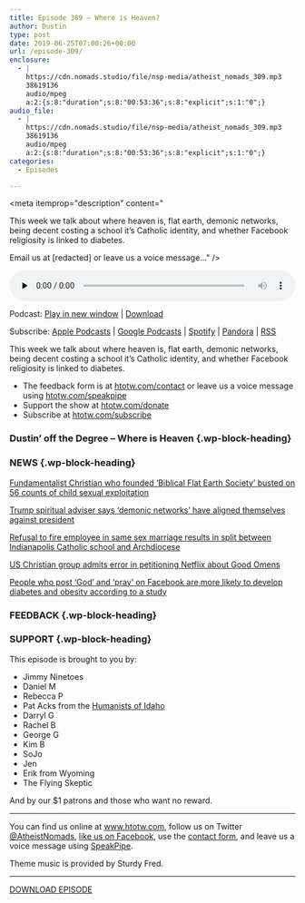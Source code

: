 ```yaml
---
title: ﻿Episode 309 – Where is Heaven?
author: Dustin
type: post
date: 2019-06-25T07:00:26+00:00
url: /episode-309/
enclosure:
  - |
    https://cdn.nomads.studio/file/nsp-media/atheist_nomads_309.mp3
    38619136
    audio/mpeg
    a:2:{s:8:"duration";s:8:"00:53:36";s:8:"explicit";s:1:"0";}
audio_file:
  - |
    https://cdn.nomads.studio/file/nsp-media/atheist_nomads_309.mp3
    38619136
    audio/mpeg
    a:2:{s:8:"duration";s:8:"00:53:36";s:8:"explicit";s:1:"0";}
categories:
  - Episodes

---
```

<div itemscope itemtype="http://schema.org/AudioObject">
  <meta itemprop="name" content="﻿Episode 309 &#8211; Where is Heaven?" />
  
  <meta itemprop="uploadDate" content="2019-06-25T01:00:26-06:00" />
  
  <meta itemprop="encodingFormat" content="audio/mpeg" />
  
  <meta itemprop="duration" content="PT53M36S" />
  
  <meta itemprop="description" content="




This week we talk about where heaven is, flat earth, demonic networks, being decent costing a school it’s Catholic identity, and whether Facebook religiosity is linked to diabetes.







Email us at [redacted] or leave us a voice message..." />
  
  <meta itemprop="contentUrl" content="https://dts.podtrac.com/redirect.mp3/cdn.nomads.studio/file/nsp-media/atheist_nomads_309.mp3" />
  
  <meta itemprop="contentSize" content="36.8" />
  
  <div class="powerpress_player" id="powerpress_player_8572">
    <audio class="wp-audio-shortcode" id="audio-3540-316" preload="none" style="width: 100%;" controls="controls"><source type="audio/mpeg" src="https://dts.podtrac.com/redirect.mp3/cdn.nomads.studio/file/nsp-media/atheist_nomads_309.mp3?_=316" /><a href="https://dts.podtrac.com/redirect.mp3/cdn.nomads.studio/file/nsp-media/atheist_nomads_309.mp3">https://dts.podtrac.com/redirect.mp3/cdn.nomads.studio/file/nsp-media/atheist_nomads_309.mp3</a></audio>
  </div>
</div>

<p class="powerpress_links powerpress_links_mp3">
  Podcast: <a href="https://dts.podtrac.com/redirect.mp3/cdn.nomads.studio/file/nsp-media/atheist_nomads_309.mp3" class="powerpress_link_pinw" target="_blank" title="Play in new window" onclick="return powerpress_pinw('https://htotw.com/?powerpress_pinw=3540-podcast');" rel="nofollow">Play in new window</a> | <a href="https://dts.podtrac.com/redirect.mp3/cdn.nomads.studio/file/nsp-media/atheist_nomads_309.mp3" class="powerpress_link_d" title="Download" rel="nofollow" download="atheist_nomads_309.mp3">Download</a>
</p>

<p class="powerpress_links powerpress_subscribe_links">
  Subscribe: <a href="https://podcasts.apple.com/us/podcast/humanists-take-on-the-world/id530050098?mt=2&ls=1" class="powerpress_link_subscribe powerpress_link_subscribe_itunes" target="_blank" title="Subscribe on Apple Podcasts" rel="nofollow">Apple Podcasts</a> | <a href="https://www.google.com/podcasts?feed=aHR0cDovL2F0aGVpc3Rub21hZHMubGlic3luLmNvbS9yc3M%3D" class="powerpress_link_subscribe powerpress_link_subscribe_googleplay" target="_blank" title="Subscribe on Google Podcasts" rel="nofollow">Google Podcasts</a> | <a href="https://open.spotify.com/show/3LzK2xZGike6Tc1GEMtMbr?si=LieN9SNuTpq96smuaUsH8A" class="powerpress_link_subscribe powerpress_link_subscribe_spotify" target="_blank" title="Subscribe on Spotify" rel="nofollow">Spotify</a> | <a href="https://www.pandora.com/podcast/atheist-nomads/PC:10122?corr=62071012&part=ug" class="powerpress_link_subscribe powerpress_link_subscribe_pandora" target="_blank" title="Subscribe on Pandora" rel="nofollow">Pandora</a> | <a href="https://htotw.com/feed/podcast/" class="powerpress_link_subscribe powerpress_link_subscribe_rss" target="_blank" title="Subscribe via RSS" rel="nofollow">RSS</a>
</p>

This week we talk about where heaven is, flat earth, demonic networks, being decent costing a school it’s Catholic identity, and whether Facebook religiosity is linked to diabetes.

<!--more-->

  * The feedback form is at [htotw.com/contact](https://htotw.com/contact) or leave us a voice message using <a href="https://htotw.com/speakpipe" target="_blank" rel="noopener noreferrer">htotw.com/speakpipe</a>
  * Support the show at <a href="https://htotw.com/donate" target="_blank" rel="noopener noreferrer">htotw.com/donate</a>
  * Subscribe at <a href="https://htotw.com/subscribe" target="_blank" rel="noopener noreferrer">htotw.com/subscribe</a>

### Dustin’ off the Degree &#8211; Where is Heaven {.wp-block-heading}

### NEWS {.wp-block-heading}

[Fundamentalist Christian who founded ‘Biblical Flat Earth Society’ busted on 56 counts of child sexual exploitation][1]

[Trump spiritual adviser says ‘demonic networks’ have aligned themselves against president][2]

[Refusal to fire employee in same sex marriage results in split between Indianapolis Catholic school and Archdiocese][3]

[US Christian group admits error in petitioning Netflix about Good Omens][4]

[People who post ‘God’ and ‘pray’ on Facebook are more likely to develop diabetes and obesity according to a study][5]

### FEEDBACK {.wp-block-heading}

### SUPPORT {.wp-block-heading}

This episode is brought to you by:

  * Jimmy Ninetoes
  * Daniel M
  * Rebecca P
  * Pat Acks from the <a href="https://www.humanistsofidaho.org" target="_blank" rel="noopener noreferrer">Humanists of Idaho</a>
  * Darryl G
  * Rachel B
  * George G
  * Kim B
  * SoJo
  * Jen
  * Erik from Wyoming
  * The Flying Skeptic

And by our $1 patrons and those who want no reward.

<hr class="wp-block-separator" />

You can find us online at <a href="https://www.htotw.com/" target="_blank" rel="noopener noreferrer">www.htotw.com</a>, follow us on Twitter <a href="https://htotw.com/twitter" target="_blank" rel="noopener noreferrer">@AtheistNomads</a>, <a href="https://htotw.com/facebook" target="_blank" rel="noopener noreferrer">like us on Facebook</a>, use the [contact form](https://htotw.com/contact), and leave us a voice message using <a href="https://htotw.com/speakpipe" target="_blank" rel="noopener noreferrer">SpeakPipe</a>.

Theme music is provided by Sturdy Fred.

<hr class="wp-block-separator" />

<a rel="noreferrer noopener" aria-label="DOWNLOAD EPISODE (opens in a new tab)" href="https://api.spreaker.com/v2/episodes/18370126/download.mp3" target="_blank">D</a><a href="https://dts.podtrac.com/redirect.mp3/cdn.nomads.studio/file/nsp-media/atheist_nomads_309.mp3" target="_blank" rel="noreferrer noopener" aria-label="OWNLOAD EPISODE (opens in a new tab)">OWNLOAD EPISODE</a>

 [1]: https://www.rawstory.com/2019/06/fundamentalist-christian-who-founded-biblical-flat-earth-society-busted-on-56-counts-of-child-sexual-exploitation/
 [2]: https://thehill.com/homenews/campaign/449226-trump-spiritual-adviser-a-demonic-network-aligned-itself-against-the
 [3]: https://www.wave3.com/2019/06/20/refusal-fire-employee-same-sex-marriage-results-split-between-indy-school-archdiocese/
 [4]: https://www.theguardian.com/books/2019/jun/21/christian-group-admits-error-good-omens-netflix-amazon
 [5]: https://www.marketwatch.com/story/people-who-post-god-and-pray-on-facebook-may-be-more-likely-to-develop-these-life-threatening-conditions-2019-06-18